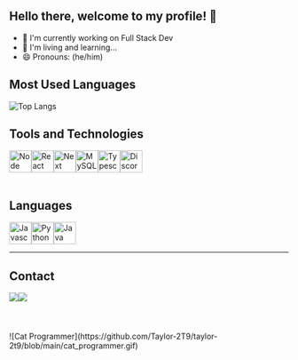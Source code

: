 ## Hello there, welcome to my profile! 👋

- 🔭 I'm currently working on Full Stack Dev
- 🌱 I'm living and learning...
- 😄 Pronouns: (he/him)

## Most Used Languages

![Top Langs](https://github-readme-stats.vercel.app/api/top-langs/?username=taylor-2t9&hide_progress=true&theme=dark)

## Tools and Technologies
<div style=" display: flex;"> 
<img src="https://cdn.jsdelivr.net/gh/devicons/devicon/icons/nodejs/nodejs-original.svg" title="Node" width="40" height="40"/>
<img src="https://cdn.jsdelivr.net/gh/devicons/devicon/icons/react/react-original.svg" title="React" width="40" height="40"/>
<img src="https://cdn.jsdelivr.net/gh/devicons/devicon/icons/nextjs/nextjs-line.svg" title="Next" width="40" height="40"/>
<img src="https://cdn.jsdelivr.net/gh/devicons/devicon/icons/mysql/mysql-original.svg" title="MySQL" width="40" height="40"/>
<img src="https://cdn.jsdelivr.net/gh/devicons/devicon/icons/typescript/typescript-original.svg" title="Typescript" width="40" height="40" />
<img src="https://cdn.jsdelivr.net/gh/devicons/devicon/icons/discordjs/discordjs-original.svg" title="DiscordJS" width="40" height="40" />
</div>

<br/>

## Languages
<div style=" display: flex;">
<img src="https://cdn.jsdelivr.net/gh/devicons/devicon/icons/javascript/javascript-plain.svg" title="Javascript" width="40" height="40"/>
<img src="https://cdn.jsdelivr.net/gh/devicons/devicon/icons/python/python-original.svg" title="Python" width="40" height="40"/>
<img src="https://cdn.jsdelivr.net/gh/devicons/devicon/icons/java/java-original.svg" title="Java" width="40" height="40"/>
</div>

---

## Contact
<div style=" display: flex;">
<a href = "mailto:ftayloros29@gmail"><img src="https://img.shields.io/badge/Gmail-D14836?style=for-the-badge&logo=gmail&logoColor=white" target="_blank"></a>
<a href="https://www.linkedin.com/in/taylor-oliveira-3341341b4" target="_blank"><img src="https://img.shields.io/badge/-LinkedIn-%230077B5?style=for-the-badge&logo=linkedin&logoColor=white" target="_blank"></a>
</div>
<br/>
<br/>
<br/>
![Cat Programmer](https://github.com/Taylor-2T9/taylor-2t9/blob/main/cat_programmer.gif)
